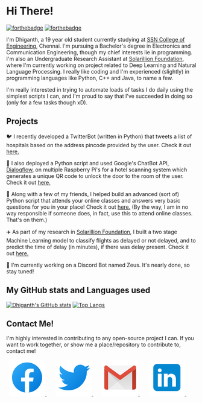 # Hi There!

[![forthebadge](https://forthebadge.com/images/badges/you-didnt-ask-for-this.svg)](https://dhiganthrao.github.io) [![forthebadge](https://forthebadge.com/images/badges/built-with-love.svg)](https://forthebadge.com)

I'm Dhiganth, a 19 year old student currently studying at [SSN College of Engineering](https://www.ssn.edu.in/), Chennai. I'm pursuing a Bachelor's degree in Electronics and Communication Engineering, though my chief interests lie in programming. I'm also an Undergraduate Research Assistant at [Solarillion Foundation](https://solarillionfoundation.org/), where I'm currently working on project related to Deep Learning and Natural Language Processing. I really like coding and I'm experienced (slightly) in programming languages like Python, C++ and Java, to name a few.  

I'm really interested in trying to automate loads of tasks I do daily using the simplest scripts I can, and I'm proud to say that I've succeeded in doing so (only for a few tasks though xD).

## Projects

 🐦 I recently developed a TwitterBot (written in Python) that tweets a list of hospitals based on the address pincode provided by the user. Check it out [here.](https://github.com/dhiganthrao/HospitalBot)

 🏨 I also deployed a Python script and used Google's ChatBot API, [Dialogflow](https://cloud.google.com/dialogflow/docs), on multiple Raspberry Pi's for a hotel scanning system which generates a unique QR code to unlock the door to the room of the user. Check it out [here.](https://github.com/dhiganthrao/Make-A-Thon)

 🏫 Along with a few of my friends, I helped build an advanced (sort of) Python script that attends your online classes and answers very basic questions for you in your place! Check it out [here.](https://github.com/dhiganthrao/bunk_bot) (By the way, I am in no way responsible if someone does, in fact, use this to attend online classes. That's on them.)

 ✈️ As part of my research in [Solarillion Foundation](https://github.com/solarillion), I built a two stage Machine Learning model to classify flights as delayed or not delayed, and to predict the time of delay (in minutes), if there was delay present. Check it out [here.](https://github.com/dhiganthrao/ML-Project)

 🤖 I'm currently working on a Discord Bot named Zeus. It's nearly done, so stay tuned!

## My GitHub stats and Languages used

[![Dhiganth's GitHub stats](https://github-readme-stats.vercel.app/api?username=dhiganthrao&theme=dark&show_icons=true&hide=stars&count_private=true&title_color=blue&icon_color=white)](https://github.com/anuraghazra/github-readme-stats) [![Top Langs](https://github-readme-stats.vercel.app/api/top-langs/?username=dhiganthrao&layout=compact&theme=dark&title_color=blue&icon_color=white)](https://github.com/anuraghazra/github-readme-stats)

## Contact Me!

I'm highly interested in contributing to any open-source project I can. If you want to work together, or show me a place/repository to contribute to, contact me!

<p align = 'center'>
 <a href = 'https://www.facebook.com/pokemeister9899/'><img src = 'https://raw.githubusercontent.com/dhiganthrao/dhiganthrao/master/Assets/Icons/Facebook.svg'>  </a>&nbsp;&nbsp;&nbsp;&nbsp;&nbsp;
 <a href = 'https://twitter.com/dhiganthrao'><img src = 'https://raw.githubusercontent.com/dhiganthrao/dhiganthrao/master/Assets/Icons/Twitter.svg'>
 </a>&nbsp;&nbsp;&nbsp;&nbsp;&nbsp;
 <a href = 'mailto:dhiganth00@gmail.com'><img src = 'https://raw.githubusercontent.com/dhiganthrao/dhiganthrao/master/Assets/Icons/Gmail.svg'>
 </a>&nbsp;&nbsp;&nbsp;&nbsp;&nbsp;
 <a href = 'https://www.linkedin.com/in/dhiganth-rao-6219111b3/'> <img src = 'https://raw.githubusercontent.com/dhiganthrao/dhiganthrao/master/Assets/Icons/LinkedIn.svg'>
 </a>&nbsp;&nbsp;&nbsp;&nbsp;&nbsp;
 </p>

